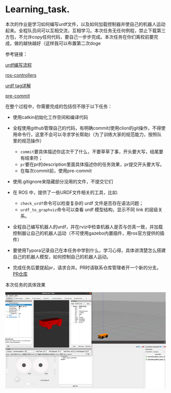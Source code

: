 # Learning_task.
本次的作业是学习如何编写urdf文件，以及如何加载控制器并使自己的机器人运动起来。全程队员间可以互相交流，互相学习。本次任务无任何例程，禁止下载第三方包，不允许copy任何代码，要自己一步步完成。本次任务在你们离校前要完成，做的越快越好（这样我可以布置第二次doge

参考链接：

[urdf编写流程](https://dynamic-x-docs.netlify.app/quick_start/the_method_of_write_urdf.html)

[ros-controllers](https://github.com/ros-controls/ros_controllers)

[urdf tag详解](https://zhuanlan.zhihu.com/p/83280676)

[pre-commit](https://rm-control-docs.netlify.app/dev_guide/code_style#pre-commit-%E6%A0%BC%E5%BC%8F%E6%A3%80%E6%9F%A5%E5%99%A8)

在整个过程中，你需要完成的包括但不限于以下任务：

- 使用catkin初始化工作空间和编译代码
- 全程使用github管理自己的代码，有明确commit(使用clion的git操作，不得使用命令行，这里不会可以寻求学长帮助)（为了训练大家的规范能力，按照队里的规范操作）
  - `commit`要具体描述你这次干了什么，不要草草了事，开头要大写，结尾要有结束符；
  - `pr`要在pr的description里面具体描述你的任务效果，pr提交开头要大写。
  - 在每次commit前，使用pre-commit

- 使用.gitignore来隐藏部分没用的文件，不提交它们
- 在 ROS 中，提供了一些URDF文件相关的工具，比如:
  - `check_urdf`命令可以检查复杂的 urdf 文件是否存在语法问题；
  - `urdf_to_graphviz`命令可以查看 urdf 模型结构，显示不同 link 的层级关系。
- 全程自己编写机器人的urdf，并在rviz中检查机器人是否与仿真一致，并加载控制器让自己的机器人运动（不可使用gazebo内置插件，用ros官方提供的插件）
- 要使用Typora记录自己在本任务中学到什么，学习心得，具体讲清楚怎么搭建自己的机器人模型，如何控制自己的机器人运动。
- 完成任务后要提起pr，请求合并。PR时请联系仓库管理者开一个新的分支。[PR仓库](https://github.com/YoujianWu/Learning_task)

本次任务的具体效果

![](./imgs/task.jpg)

